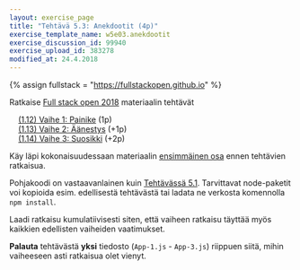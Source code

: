 ```yaml
---
layout: exercise_page
title: "Tehtävä 5.3: Anekdootit (4p)"
exercise_template_name: w5e03.anekdootit
exercise_discussion_id: 99940
exercise_upload_id: 383278
modified_at: 24.4.2018
---
```


{% assign fullstack = "https://fullstackopen.github.io" %}

Ratkaise [Full stack open 2018]({{fullstack}}) materiaalin tehtävät

&nbsp; &nbsp; [(1.12) Vaihe 1: Painike]({{fullstack}}/tehtävät#112-anekdootit-osa1) (1p)   
&nbsp; &nbsp; [(1.13) Vaihe 2: Äänestys]({{fullstack}}/tehtävät#113-anekdootit-osa2) (+1p)  
&nbsp; &nbsp; [(1.14) Vaihe 3: Suosikki]({{fullstack}}/tehtävät#114-anekdootit-osa3) (+2p)


Käy läpi kokonaisuudessaan materiaalin [ensimmäinen osa]({{fullstack}}/osa1) ennen tehtävien ratkaisua.

Pohjakoodi on vastaavanlainen kuin [Tehtävässä 5.1](../tehtava51). Tarvittavat node-paketit voi kopioida esim. edellisestä tehtävästä tai ladata ne verkosta komennolla `npm install`.

Laadi ratkaisu kumulatiivisesti siten, että vaiheen ratkaisu täyttää myös kaikkien edellisten vaiheiden vaatimukset.

**Palauta** tehtävästä **yksi** tiedosto (`App-1.js` - `App-3.js`) riippuen siitä, mihin vaiheeseen asti ratkaisua olet vienyt.

